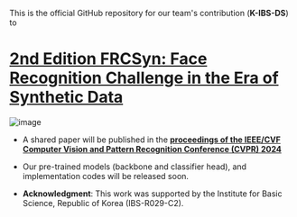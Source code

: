 This is the official GitHub repository for our team's contribution (**K-IBS-DS**) to 

# [2nd Edition FRCSyn: Face Recognition Challenge in the Era of Synthetic Data](https://frcsyn.github.io/CVPR2024.html)

![image](completeCVPR_long_low.jpeg)

* A shared paper will be published in the **[proceedings of the IEEE/CVF Computer Vision and Pattern Recognition Conference (CVPR) 2024](https://cvpr.thecvf.com/)**
  
* Our pre-trained models (backbone and classifier head), and implementation codes will be released soon.
  
* **Acknowledgment**: This work was supported by the Institute for Basic Science, Republic of Korea (IBS-R029-C2).
